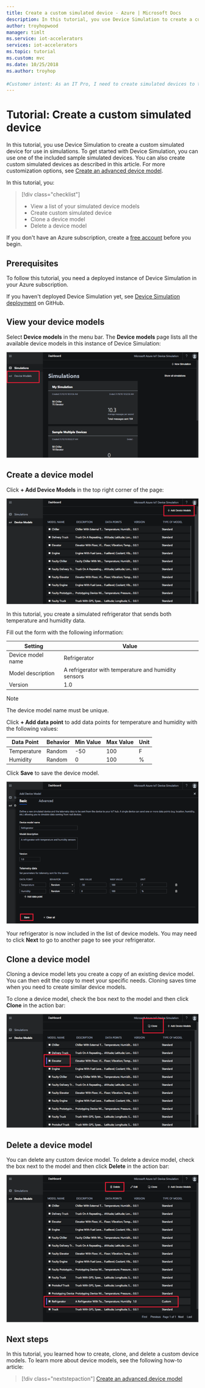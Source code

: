 ```yaml
---
title: Create a custom simulated device - Azure | Microsoft Docs
description: In this tutorial, you use Device Simulation to create a custom simulated device for use in simulations.
author: troyhopwood
manager: timlt
ms.service: iot-accelerators
services: iot-accelerators
ms.topic: tutorial
ms.custom: mvc
ms.date: 10/25/2018
ms.author: troyhop

#Customer intent: As an IT Pro, I need to create simulated devices to test my IoT solution.
---
```


# Tutorial: Create a custom simulated device

In this tutorial, you use Device Simulation to create a custom simulated device for use in simulations. To get started with Device Simulation, you can use one of the included sample simulated devices. You can also create custom simulated devices as described in this article. For more customization options, see [Create an advanced device model](iot-accelerators-device-simulation-advanced-device.md).

In this tutorial, you:

>[!div class="checklist"]
> * View a list of your simulated device models
> * Create custom simulated device
> * Clone a device model
> * Delete a device model

If you don't have an Azure subscription, create a [free account](https://azure.microsoft.com/free/?WT.mc_id=A261C142F) before you begin.

## Prerequisites

To follow this tutorial, you need a deployed instance of Device Simulation in your Azure subscription.

If you haven't deployed Device Simulation yet, see [Device Simulation deployment](https://github.com/Azure/azure-iot-pcs-device-simulation/blob/master/README.md) on GitHub.

## View your device models

Select **Device models** in the menu bar. The **Device models** page lists all the available device models in this instance of Device Simulation:

![Device models](media/iot-accelerators-device-simulation-create-custom-device/devicemodelnav.png)

## Create a device model

Click **+ Add Device Models** in the top right corner of the page:

![Add device model](media/iot-accelerators-device-simulation-create-custom-device/devicemodels.png)

In this tutorial, you create a simulated refrigerator that sends both temperature and humidity data.

Fill out the form with the following information:

| Setting             | Value                                                |
| ------------------- | ---------------------------------------------------- |
| Device model name   | Refrigerator                                         |
| Model description   | A refrigerator with temperature and humidity sensors |
| Version             | 1.0                                                  |

> [!NOTE]
> The device model name must be unique.

Click **+ Add data point** to add data points for temperature and humidity with the following values:

| Data Point          | Behavior        | Min Value | Max Value | Unit |
| ------------------- | --------------- | --------- | --------- | ---- |
| Temperature         | Random          | -50       | 100       | F    |
| Humidity            | Random          | 0         | 100       | %    |

Click **Save** to save the device model.

![Create device model](media/iot-accelerators-device-simulation-create-custom-device/adddevicemodel.png)

Your refrigerator is now included in the list of device models. You may need to click **Next** to go to another page to see your refrigerator.

## Clone a device model

Cloning a device model lets you create a copy of an existing device model. You can then edit the copy to meet your specific needs. Cloning saves time when you need to create similar device models.

To clone a device model, check the box next to the model and then click **Clone** in the action bar:

![Screenshot that highlights the selected model and the Clone button.](media/iot-accelerators-device-simulation-create-custom-device/clonedevice.png)

## Delete a device model

You can delete any custom device model. To delete a device model, check the box next to the model and then click **Delete** in the action bar:

![Delete device model](media/iot-accelerators-device-simulation-create-custom-device/deletedevice.png)

## Next steps

In this tutorial, you learned how to create, clone, and delete a custom device models. To learn more about device models, see the following  how-to article:

> [!div class="nextstepaction"]
> [Create an advanced device model](iot-accelerators-device-simulation-advanced-device.md)